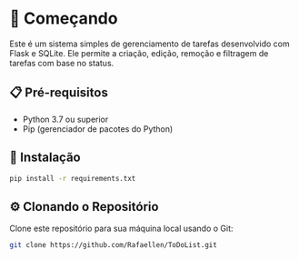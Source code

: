 # 🚀 Começando
Este é um sistema simples de gerenciamento de tarefas desenvolvido com Flask e SQLite. Ele permite a criação, edição, remoção e filtragem de tarefas com base no status.

## 📋 Pré-requisitos
- Python 3.7 ou superior
- Pip (gerenciador de pacotes do Python)

## 🔧 Instalação
```bash
pip install -r requirements.txt
```

## ⚙️ Clonando o Repositório

Clone este repositório para sua máquina local usando o Git:

```bash
git clone https://github.com/Rafaellen/ToDoList.git
```
